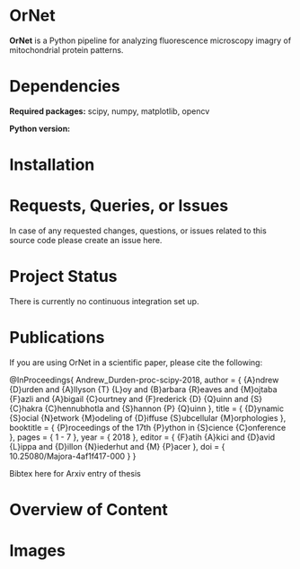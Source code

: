 # OrNet
**OrNet** is a Python pipeline for analyzing fluorescence microscopy imagry of mitochondrial protein patterns.

# Dependencies
**Required packages:** scipy, numpy, matplotlib, opencv

**Python version:**

# Installation

# Requests, Queries, or Issues
In case of any requested changes, questions, or issues related to this source code please create an issue here.

# Project Status
There is currently no continuous integration set up.

# Publications
If you are using OrNet in a scientific paper, please cite the following:

@InProceedings{ Andrew_Durden-proc-scipy-2018,
  author    = { {A}ndrew {D}urden and {A}llyson {T} {L}oy and {B}arbara {R}eaves and {M}ojtaba {F}azli and {A}bigail {C}ourtney and {F}rederick {D} {Q}uinn and {S} {C}hakra {C}hennubhotla and {S}hannon {P} {Q}uinn },
  title     = { {D}ynamic {S}ocial {N}etwork {M}odeling of {D}iffuse {S}ubcellular {M}orphologies },
  booktitle = { {P}roceedings of the 17th {P}ython in {S}cience {C}onference },
  pages     = { 1 - 7 },
  year      = { 2018 },
  editor    = { {F}atih {A}kici and {D}avid {L}ippa and {D}illon {N}iederhut and {M} {P}acer },
  doi       = { 10.25080/Majora-4af1f417-000 }
}

Bibtex here for Arxiv entry of thesis

# Overview of Content

# Images
